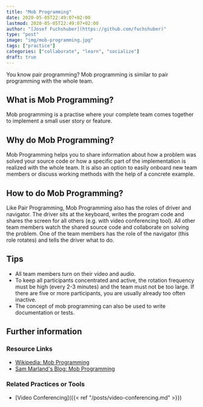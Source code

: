 ```yaml
---
title: "Mob Programming"
date: 2020-05-05T22:49:07+02:00
lastmod: 2020-05-05T22:49:07+02:00
author: "[Josef Fuchshuber](https://github.com/fuchshuber)"
type: "post"
image: "img/mob-programming.jpg"
tags: ["practice"]
categories: ["collaborate", "learn", "socialize"]
draft: true
---
```


You know pair programming? Mob programming is similar to pair programming with the whole team.
<!--more-->

## What is Mob Programming?

Mob programming is a practise where your complete team comes together to implement a small user story or feature.

## Why do Mob Programming?

Mob Programming helps you to share information about how a problem was solved your source code or how a specific part of the implementation is realized with the whole team. It is also an option to easily onboard new team members or discuss working methods with the help of a concrete example.

## How to do Mob Programming?

Like Pair Programming, Mob Programming also has the roles of driver and navigator. The driver sits at the keyboard, writes the program code and shares the screen for all others (e.g. with video conferencing tool). All other team members watch the shared source code and collaborate on solving the problem. One of the team members has the role of the navigator (this role rotates) and tells the driver what to do.

## Tips

* All team members turn on their video and audio.
* To keep all participants concentrated and active, the rotation frequency must be high (every 2-3 minutes) and the team must not be too large. If there are five or more participants, you are usually already too often inactive.
* The concept of mob programming can also be used to write documentation or tests.

## Further information

### Resource Links

* [Wikipedia: Mob Programming](https://en.wikipedia.org/wiki/Mob_programming)
* [Sam Marland's Blog: Mob Programming](https://blog.marland.io/mob-programming/)

### Related Practices or Tools

* [Video Conferencing]({{< ref "/posts/video-conferencing.md" >}})
